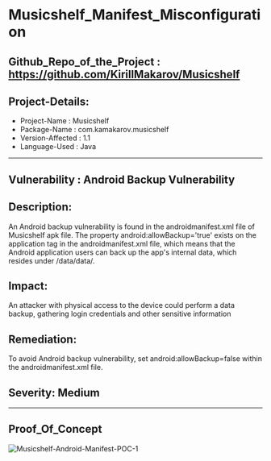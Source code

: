 # Musicshelf_Manifest_Misconfiguration

Github_Repo_of_the_Project : https://github.com/KirillMakarov/Musicshelf 
--------------------------------------------------------------------------------------------------------------------------------------------------------------------------------------------------------------------------
## Project-Details:
- Project-Name : Musicshelf
- Package-Name : com.kamakarov.musicshelf
- Version-Affected : 1.1
- Language-Used : Java
---------------------------------------------------------------------------------------------------------------------------------------------------------------------------------------------------------------------------
## Vulnerability : Android Backup Vulnerability 
## Description: 
An Android backup vulnerability is found  in the androidmanifest.xml file of Musicshelf apk file. The property android:allowBackup='true' exists on the application tag in the androidmanifest.xml file, which means that the Android application users can back up the app's internal data, which resides under /data/data/<app-package>.
## Impact: 
An attacker with physical access to the device could perform a data backup, gathering login credentials and other sensitive information
## Remediation: 
To avoid Android backup vulnerability, set android:allowBackup=false within the androidmanifest.xml file.
## Severity: Medium
---------------------------------------------------------------------------------------------------------------------------------------------------------------------------------------------------------------------------------------
## Proof_Of_Concept
![Musicshelf-Android-Manifest-POC-1](https://github.com/ctflearner/Android_Findings/assets/98345027/565a64cf-8a96-46d5-a465-dc95d35d35ff)
